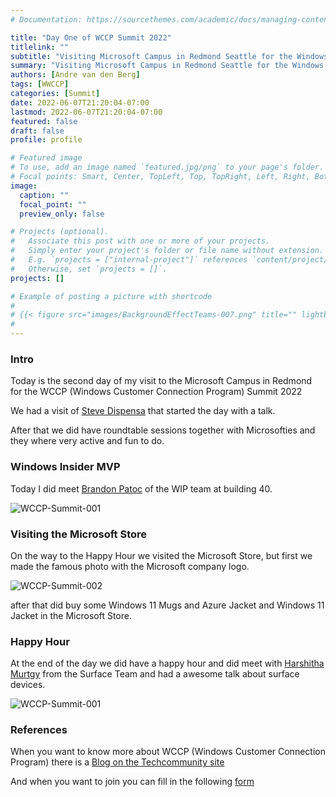 ```yaml
---
# Documentation: https://sourcethemes.com/academic/docs/managing-content/

title: "Day One of WCCP Summit 2022"
titlelink: ""
subtitle: "Visiting Microsoft Campus in Redmond Seattle for the Windows Connection Program Summit 2022"
summary: "Visiting Microsoft Campus in Redmond Seattle for the Windows Connection Program Summit 2022"
authors: [Andre van den Berg]
tags: [WWCCP]
categories: [Summit]
date: 2022-06-07T21:20:04-07:00
lastmod: 2022-06-07T21:20:04-07:00
featured: false
draft: false
profile: profile

# Featured image
# To use, add an image named `featured.jpg/png` to your page's folder.
# Focal points: Smart, Center, TopLeft, Top, TopRight, Left, Right, BottomLeft, Bottom, BottomRight.
image:
  caption: ""
  focal_point: ""
  preview_only: false

# Projects (optional).
#   Associate this post with one or more of your projects.
#   Simply enter your project's folder or file name without extension.
#   E.g. `projects = ["internal-project"]` references `content/project/deep-learning/index.md`.
#   Otherwise, set `projects = []`.
projects: []

# Example of posting a picture with shortcode
#
# {{< figure src="images/BackgroundEffectTeams-007.png" title="" lightbox="true" >}}
#
---
```


### Intro

Today is the second day of my visit to the Microsoft Campus in Redmond for the WCCP (Windows Customer Connection Program) Summit 2022

We had a visit of [Steve Dispensa](<https://twitter.com/dispensa>) that started the day with a talk.

After that we did have roundtable sessions together with Microsofties and they where very active and fun to do.

### Windows Insider MVP

Today I did meet [Brandon Patoc](https://twitter.com/brandonpatoc) of the WIP team at building 40.

![WCCP-Summit-001](images/20220607_193652837_iOS.jpg "WCCP-Summit-001")

### Visiting the Microsoft Store

On the way to the Happy Hour we visited the Microsoft Store, but first we made the famous photo with the Microsoft company logo.

![WCCP-Summit-002](images/20220607_221315911_iOS.jpg "WCCP-Summit-002")

after that did buy some Windows 11 Mugs and Azure Jacket and Windows 11 Jacket in the Microsoft Store.

### Happy Hour

At the end of the day we did have a happy hour and did meet with [Harshitha Murtgy](https://twitter.com/HersheyMurthy) from the Surface Team and had a awesome talk about surface devices.

![WCCP-Summit-001](images/20220608_004136000_iOS.jpg "WCCP-Summit-001")

### References

When you want to know more about WCCP (Windows Customer Connection Program) there is a [Blog on the Techcommunity site](https://techcommunity.microsoft.com/t5/windows-it-pro-blog/join-the-windows-customer-connection-program/ba-p/3473775)

And when you want to join you can fill in the following [form](https://aka.ms/JoinWCCP)